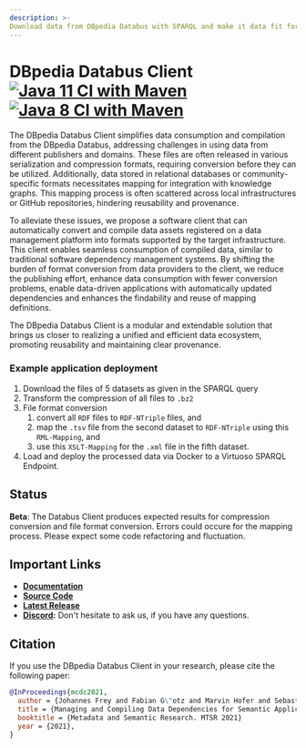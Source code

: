 ```yaml
---
description: >-
Download data from DBpedia Databus with SPARQL and make it data fit for your applications using several conversion tools.
---
```


# DBpedia Databus Client [![Java 11 CI with Maven](https://github.com/dbpedia/databus-client/actions/workflows/maven-java-11.yml/badge.svg)](https://github.com/dbpedia/databus-client/actions/workflows/maven-java-11.yml) [![Java 8 CI with Maven](https://github.com/dbpedia/databus-client/actions/workflows/maven-java-8.yml/badge.svg)](https://github.com/dbpedia/databus-client/actions/workflows/maven-java-8.yml)


The DBpedia Databus Client simplifies data consumption and compilation from the DBpedia Databus, addressing challenges in using data from different publishers and domains. These files are often released in various serialization and compression formats, requiring conversion before they can be utilized. Additionally, data stored in relational databases or community-specific formats necessitates mapping for integration with knowledge graphs. This mapping process is often scattered across local infrastructures or GitHub repositories, hindering reusability and provenance.

To alleviate these issues, we propose a software client that can automatically convert and compile data assets registered on a data management platform into formats supported by the target infrastructure. This client enables seamless consumption of compiled data, similar to traditional software dependency management systems. By shifting the burden of format conversion from data providers to the client, we reduce the publishing effort, enhance data consumption with fewer conversion problems, enable data-driven applications with automatically updated dependencies and enhances the findability and reuse of mapping definitions.

The DBpedia Databus Client is a modular and extendable solution that brings us closer to realizing a unified and efficient data ecosystem, promoting reusability and maintaining clear provenance.

### Example application deployment

1. Download the files of 5 datasets as given in the SPARQL query
2. Transform the compression of all files to `.bz2`
2. File format conversion
    1. convert all `RDF` files to `RDF-NTriple` files, and
    2. map the `.tsv` file from the second dataset to `RDF-NTriple` using this <databus-uri> `RML-Mapping`, and
    3. use this <databus-uri> `XSLT-Mapping` for the `.xml` file in the fifth dataset.
3. Load and deploy the processed data via Docker to a Virtuoso SPARQL Endpoint.
  

## Status

**Beta**:
The Databus Client produces expected results for compression conversion and file format conversion. Errors could occure for the mapping process. Please expect some code refactoring and fluctuation.


## Important Links

- **[Documentation](https://dbpedia.gitbook.io/databus/v/download-client/overview/readme)**
- **[Source Code](https://github.com/dbpedia/databus-client/tree/master)**
- **[Latest Release](https://github.com/dbpedia/databus-client/releases/latest)**
- **[Discord](https://discord.gg/fB8byAPP7e):** Don't hesitate to ask us, if you have any questions.


## Citation
If you use the DBpedia Databus Client in your research, please cite the following paper:
```bibtex
@InProceedings{mcdc2021,
  author = {Johannes Frey and Fabian G\"otz and Marvin Hofer and Sebastian Hellmann},
  title = {Managing and Compiling Data Dependencies for Semantic Applications using Databus Client},
  booktitle = {Metadata and Semantic Research. MTSR 2021}
  year = {2021},
}
```